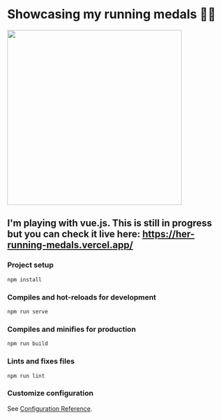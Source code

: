 # Showcasing my running medals 🏃‍♀️

<img src="https://s1.imghub.io/dxcEd.jpg" height="400" width="400">

## I'm playing with vue.js. This is still in progress but you can check it live here: https://her-running-medals.vercel.app/

### Project setup
```
npm install
```

### Compiles and hot-reloads for development
```
npm run serve
```

### Compiles and minifies for production
```
npm run build
```

### Lints and fixes files
```
npm run lint
```

### Customize configuration
See [Configuration Reference](https://cli.vuejs.org/config/).
